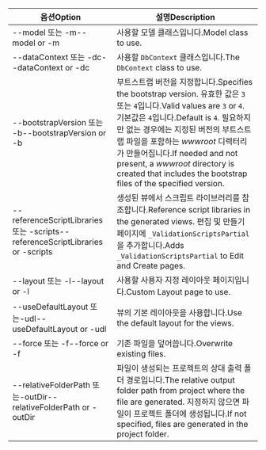 <!-- Options common to Razor Pages and Controller -->
| <span data-ttu-id="02bb3-101">옵션</span><span class="sxs-lookup"><span data-stu-id="02bb3-101">Option</span></span>               | <span data-ttu-id="02bb3-102">설명</span><span class="sxs-lookup"><span data-stu-id="02bb3-102">Description</span></span>|
| ----------------- | ------------ |
| <span data-ttu-id="02bb3-103">--model 또는 -m</span><span class="sxs-lookup"><span data-stu-id="02bb3-103">--model or -m</span></span>  | <span data-ttu-id="02bb3-104">사용할 모델 클래스입니다.</span><span class="sxs-lookup"><span data-stu-id="02bb3-104">Model class to use.</span></span> |
| <span data-ttu-id="02bb3-105">--dataContext 또는 -dc</span><span class="sxs-lookup"><span data-stu-id="02bb3-105">--dataContext or -dc</span></span>  | <span data-ttu-id="02bb3-106">사용할 `DbContext` 클래스입니다.</span><span class="sxs-lookup"><span data-stu-id="02bb3-106">The `DbContext` class to use.</span></span> |
| <span data-ttu-id="02bb3-107">--bootstrapVersion 또는 -b</span><span class="sxs-lookup"><span data-stu-id="02bb3-107">--bootstrapVersion or -b</span></span>  | <span data-ttu-id="02bb3-108">부트스트랩 버전을 지정합니다.</span><span class="sxs-lookup"><span data-stu-id="02bb3-108">Specifies the bootstrap version.</span></span> <span data-ttu-id="02bb3-109">유효한 값은 `3` 또는 `4`입니다.</span><span class="sxs-lookup"><span data-stu-id="02bb3-109">Valid values are `3` or `4`.</span></span> <span data-ttu-id="02bb3-110">기본값은 `4`입니다.</span><span class="sxs-lookup"><span data-stu-id="02bb3-110">Default is `4`.</span></span> <span data-ttu-id="02bb3-111">필요하지만 없는 경우에는 지정된 버전의 부트스트랩 파일을 포함하는 *wwwroot* 디렉터리가 만들어집니다.</span><span class="sxs-lookup"><span data-stu-id="02bb3-111">If needed and not present, a *wwwroot* directory is created that includes the bootstrap files of the specified version.</span></span> |
| <span data-ttu-id="02bb3-112">--referenceScriptLibraries 또는 -scripts</span><span class="sxs-lookup"><span data-stu-id="02bb3-112">--referenceScriptLibraries or -scripts</span></span> |  <span data-ttu-id="02bb3-113">생성된 뷰에서 스크립트 라이브러리를 참조합니다.</span><span class="sxs-lookup"><span data-stu-id="02bb3-113">Reference script libraries in the generated views.</span></span> <span data-ttu-id="02bb3-114">편집 및 만들기 페이지에 `_ValidationScriptsPartial`을 추가합니다.</span><span class="sxs-lookup"><span data-stu-id="02bb3-114">Adds `_ValidationScriptsPartial` to Edit and Create pages.</span></span> |
| <span data-ttu-id="02bb3-115">--layout 또는 -l</span><span class="sxs-lookup"><span data-stu-id="02bb3-115">--layout or -l</span></span> | <span data-ttu-id="02bb3-116">사용할 사용자 지정 레이아웃 페이지입니다.</span><span class="sxs-lookup"><span data-stu-id="02bb3-116">Custom Layout page to use.</span></span> |
| <span data-ttu-id="02bb3-117">--useDefaultLayout 또는-udl</span><span class="sxs-lookup"><span data-stu-id="02bb3-117">--useDefaultLayout or -udl</span></span> | <span data-ttu-id="02bb3-118">뷰의 기본 레이아웃을 사용합니다.</span><span class="sxs-lookup"><span data-stu-id="02bb3-118">Use the default layout for the views.</span></span> |
| <span data-ttu-id="02bb3-119">--force 또는 -f</span><span class="sxs-lookup"><span data-stu-id="02bb3-119">--force or -f</span></span> | <span data-ttu-id="02bb3-120">기존 파일을 덮어씁니다.</span><span class="sxs-lookup"><span data-stu-id="02bb3-120">Overwrite existing files.</span></span> |
| <span data-ttu-id="02bb3-121">--relativeFolderPath 또는-outDir</span><span class="sxs-lookup"><span data-stu-id="02bb3-121">--relativeFolderPath or -outDir</span></span> | <span data-ttu-id="02bb3-122">파일이 생성되는 프로젝트의 상대 출력 폴더 경로입니다.</span><span class="sxs-lookup"><span data-stu-id="02bb3-122">The relative output folder path from project where the file are generated.</span></span> <span data-ttu-id="02bb3-123">지정하지 않으면 파일이 프로젝트 폴더에 생성됩니다.</span><span class="sxs-lookup"><span data-stu-id="02bb3-123">If not specified, files are generated in the project folder.</span></span> |
